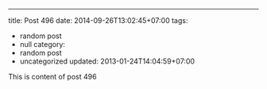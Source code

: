 ---
title: Post 496
date: 2014-09-26T13:02:45+07:00
tags:
  - random post
  - null
category:
  - random post
  - uncategorized
updated: 2013-01-24T14:04:59+07:00

This is content of post 496